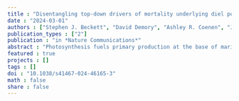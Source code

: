 ```yaml
---
title : "Disentangling top-down drivers of mortality underlying diel population dynamics of Prochlorococcus in the North Pacific Subtropical Gyre"
date : "2024-03-01"
authors : ["Stephen J. Beckett", "David Demory", "Ashley R. Coenen", "John R. Casey", "Mathilde Dugenne", "Christopher L. Follett", "Paige Connell", "Michael C. G. Carlson", "Sarah K. Hu", "Samuel T. Wilson", "Daniel Muratore", "Rogelio A. Rodriguez-Gonzalez", "Shengyun Peng", "Kevin W. Becker", "Daniel R. Mende", "E. Virginia Armbrust", "David A. Caron", "Debbie Lindell", "Angelicque E. White", "François Ribalet", "Joshua S. Weitz"]
publication_types : ["2"]
publication : "in *Nature Communications*"
abstract : "Photosynthesis fuels primary production at the base of marine food webs. Yet, in many surface ocean ecosystems, diel-driven primary production is tightly coupled to daily loss. This tight coupling raises the question: which top-down drivers predominate in maintaining persistently stable picocyanobacterial populations over longer time scales? Motivated by high-frequency surface water measurements taken in the North Pacific Subtropical Gyre (NPSG), we developed multitrophic models to investigate bottom-up and top-down mechanisms underlying the balanced control of Prochlorococcus populations. We find that incorporating photosynthetic growth with viral- and predator-induced mortality is sufficient to recapitulate daily oscillations of Prochlorococcus abundances with baseline community abundances. In doing so, we infer that grazers in this environment function as the predominant top-down factor despite high standing viral particle densities. The model-data fits also reveal the ecological relevance of light-dependent viral traits and non-canonical factors to cellular loss. Finally, we leverage sensitivity analyses to demonstrate how variation in life history traits across distinct oceanic contexts, including variation in viral adsorption and grazer clearance rates, can transform the quantitative and even qualitative importance of top-down controls in shaping Prochlorococcus population dynamics."
featured : true
projects : []
tags : []
doi : "10.1038/s41467-024-46165-3"
math : false
share : false
---
```

